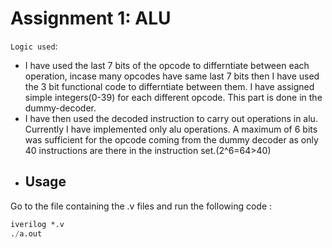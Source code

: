 # Assignment 1: ALU

`Logic used`:
* I have used the last 7 bits of the opcode to differntiate between each operation, incase many opcodes have same last 7 bits then I have used the 3 bit functional code to differntiate between them. I have assigned simple integers(0-39) for each different opcode. This part is done in the dummy-decoder.
* I have then used the decoded instruction to carry out operations in alu. Currently I have implemented only alu operations. A maximum of 6 bits was sufficient for the opcode coming from the dummy decoder as only 40 instructions are there in the instruction set.(2^6=64>40)
* ## Usage

Go to the file containing the .v files and run the following code :

```verilog
iverilog *.v
./a.out
```
